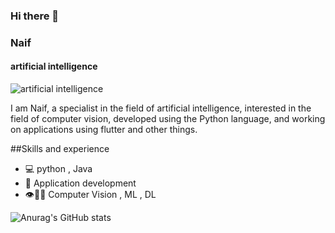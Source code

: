 ### Hi there 👋
###  Naif
#### artificial intelligence
![artificial intelligence](https://i.pinimg.com/564x/68/96/59/689659355539be53b12160a89a3d3d56.jpg)

I am Naif, a specialist in the field of artificial intelligence, interested in the field of computer vision, developed using the Python language, and working on applications using flutter and other things.

##Skills and experience
* 💻 python , Java
* 📱 Application development
* 👁️🦾🦿 Computer Vision , ML , DL 
  








![Anurag's GitHub stats](https://github-readme-stats.vercel.app/api?username=neef02&theme=dark&show_icons=true)
